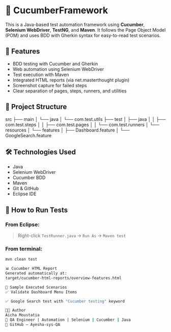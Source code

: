 # 🥒 CucumberFramework

This is a Java-based test automation framework using **Cucumber**, **Selenium WebDriver**, **TestNG**, and **Maven**. It follows the Page Object Model (POM) and uses BDD with Gherkin syntax for easy-to-read test scenarios.

## 🚀 Features

- BDD testing with Cucumber and Gherkin
- Web automation using Selenium WebDriver
- Test execution with Maven
- Integrated HTML reports (via net.masterthought plugin)
- Screenshot capture for failed steps
- Clear separation of pages, steps, runners, and utilities

## 📂 Project Structure

src
├── main
│ └── java
│ └── com.test.utils
├── test
│ ├── java
│ │ ├── com.test.steps
│ │ ├── com.test.pages
│ │ └── com.test.runners
│ └── resources
│ └── features
│ ├── Dashboard.feature
│ └── GoogleSearch.feature

## 🛠 Technologies Used

- Java
- Selenium WebDriver
- Cucumber BDD
- Maven
- Git & GitHub
- Eclipse IDE


## 🧪 How to Run Tests

### From Eclipse:
> Right-click `TestRunner.java` → `Run As` → `Maven test`

### From terminal:
```bash
mvn clean test

📊 Cucumber HTML Report
Generated automatically at:
target/cucumber-html-reports/overview-features.html

📸 Sample Executed Scenarios
✅ Validate Dashboard Menu Items

✅ Google Search test with "Cucumber testing" keyword

👩‍💻 Author
Aicha Moustatia
🧪 QA Engineer | Automation | Selenium | Cucumber | Java
🔗 GitHub – Ayesha-sys-QA
